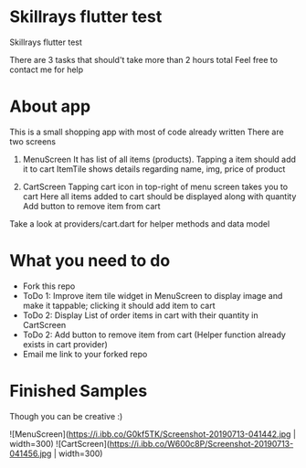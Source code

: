 # Skillrays flutter test

Skillrays flutter test

There are 3 tasks that should't take more than 2 hours total
Feel free to contact me for help

# About app

This is a small shopping app with most of code already written
There are two screens

1. MenuScreen
   It has list of all items (products). Tapping a item should add it to cart
   ItemTile shows details regarding name, img, price of product
   
2. CartScreen
   Tapping cart icon in top-right of menu screen takes you to cart
   Here all items added to cart should be displayed along with quantity
   Add button to remove item from cart
   
Take a look at providers/cart.dart for helper methods and data model

# What you need to do

- Fork this repo
- ToDo 1: Improve item tile widget in MenuScreen to display image and make it tappable; clicking it should add item to cart
- ToDo 2: Display List of order items in cart with their quantity in CartScreen
- ToDo 2: Add button to remove item from cart (Helper function already exists in cart provider)
- Email me link to your forked repo

# Finished Samples
Though you can be creative :)

![MenuScreen](https://i.ibb.co/G0kf5TK/Screenshot-20190713-041442.jpg | width=300)
![CartScreen](https://i.ibb.co/W600c8P/Screenshot-20190713-041456.jpg | width=300)





